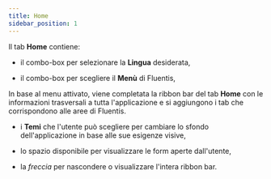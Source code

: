 ```yaml
---
title: Home
sidebar_position: 1
---
```


Il tab **Home** contiene:

- il combo-box per selezionare la **Lingua** desiderata,
    
- il combo-box per scegliere il **Menù** di Fluentis,
    
In base al menu attivato, viene completata la ribbon bar del tab **Home** con le informazioni trasversali a tutta l'applicazione e si aggiungono i tab che corrispondono alle aree di Fluentis.
    
- i **Temi** che l'utente può scegliere per cambiare lo sfondo dell'applicazione in base alle sue esigenze visive,
    
- lo spazio disponibile per visualizzare le form aperte dall'utente,
    
- la *freccia* per nascondere o visualizzare l'intera ribbon bar.